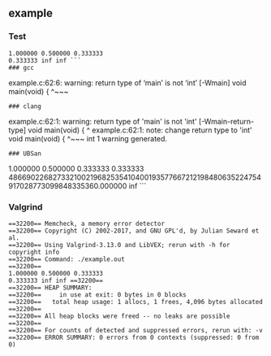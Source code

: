 ## example
### Test
```
1.000000 0.500000 0.333333 
0.333333 inf inf ```
### gcc
```
example.c:62:6: warning: return type of ‘main’ is not ‘int’ [-Wmain]
 void main(void) {
      ^~~~
```
### clang
```
example.c:62:1: warning: return type of 'main' is not 'int' [-Wmain-return-type]
void main(void) {
^
example.c:62:1: note: change return type to 'int'
void main(void) {
^~~~
int
1 warning generated.
```
### UBSan
```
1.000000 0.500000 0.333333 
0.333333 486690226827332100219682535410400193577667212198480635224754917028773099848335360.000000 inf ```
### Valgrind
```
==32200== Memcheck, a memory error detector
==32200== Copyright (C) 2002-2017, and GNU GPL'd, by Julian Seward et al.
==32200== Using Valgrind-3.13.0 and LibVEX; rerun with -h for copyright info
==32200== Command: ./example.out
==32200== 
1.000000 0.500000 0.333333 
0.333333 inf inf ==32200== 
==32200== HEAP SUMMARY:
==32200==     in use at exit: 0 bytes in 0 blocks
==32200==   total heap usage: 1 allocs, 1 frees, 4,096 bytes allocated
==32200== 
==32200== All heap blocks were freed -- no leaks are possible
==32200== 
==32200== For counts of detected and suppressed errors, rerun with: -v
==32200== ERROR SUMMARY: 0 errors from 0 contexts (suppressed: 0 from 0)
```
